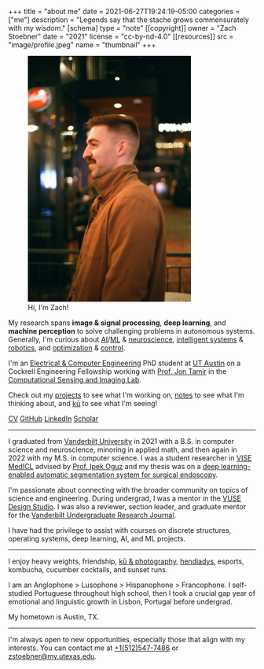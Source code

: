 +++
title = "about me"
date = 2021-06-27T19:24:19-05:00
categories = ["me"]
description = "Legends say that the stache grows commensurately with my wisdom."
[schema]
 type = "note"
[[copyright]]
  owner = "Zach Stoebner"
  date = "2021"
  license = "cc-by-nd-4.0"
[[resources]]
  src = "image/profile.jpeg"
  name = "thumbnail"
+++

<figure>
<img src="image/profile.jpeg" alt="Zach Stoebner, profle, at 5th&Broadway in Nashville, TN" style="height:500px;width:332px;" />
<figcaption>Hi, I'm Zach!</figcaption>
</figure>

My research spans **image & signal processing**, **deep learning**, and **machine perception** to solve challenging problems in autonomous systems. Generally, I'm curious about [AI](/tags/ai)/[ML](/tags/ml) & [neuroscience](/tags/neuro), [intelligent systems](/tags/cps) & [robotics](/tags/robotics), and [optimization](/tags/opt) & [control](/tags/control). 

I'm an [Electrical & Computer Engineering](https://www.ece.utexas.edu) PhD student at [UT Austin](https://www.utexas.edu) on a Cockrell Engineering Fellowship working with [Prof. Jon Tamir](https://users.ece.utexas.edu/~jtamir/) in the [Computational Sensing and Imaging Lab](https://users.ece.utexas.edu/~jtamir/csilab.html).

Check out my [projects](/projects/) to see what I'm working on, [notes](/notes/) to see what I'm thinking about, and [kū](/kus/) to see what I'm seeing!

[CV](/doc/CV.pdf)
[GitHub](https://github.com/zstoebs)
[LinkedIn](https://www.linkedin.com/in/zstoebs/)
[Scholar](https://scholar.google.com/citations?authuser=2&user=uQ4eoukAAAAJ)

<!--more-->

---

I graduated from [Vanderbilt University](https://www.vanderbilt.edu) in 2021 with a B.S. in computer science and neuroscience, minoring in applied math, and then again in 2022 with my M.S. in computer science. I was a student researcher in [VISE MedICL](https://www.vanderbilt.edu/vise/visepeople/zachary-stoebner/) advised by [Prof. Ipek Oguz](https://engineering.vanderbilt.edu/bio/ipek-oguz) and my thesis was on a [deep learning-enabled automatic segmentation system for surgical endoscopy](/projects/stone-anno/). 

I'm passionate about connecting with the broader community on topics of science and engineering. During undergrad, I was a mentor in the [VUSE Design Studio](https://my.vanderbilt.edu/designstudio/). I was also a reviewer, section leader, and graduate mentor for the [Vanderbilt Undergraduate Research Journal](https://vurj.vanderbilt.edu).  

I have had the privilege to assist with courses on discrete structures, operating systems, deep learning, AI, and ML projects. 

---

I enjoy heavy weights, friendship, [kū & photography](/kus/), [hendiadys](/notes/hendiadys), esports, kombucha, cucumber cocktails, and sunset runs.

I am an Anglophone > Lusophone > Hispanophone > Francophone. I self-studied Portuguese throughout high school, then I took a crucial gap year of emotional and linguistic growth in Lisbon, Portugal before undergrad. 

My hometown is Austin, TX.  

---

I'm always open to new opportunities, especially those that align with my interests. You can contact me at [+1(512)547-7486](tel:+15125477486) or zstoebner@my.utexas.edu. 
